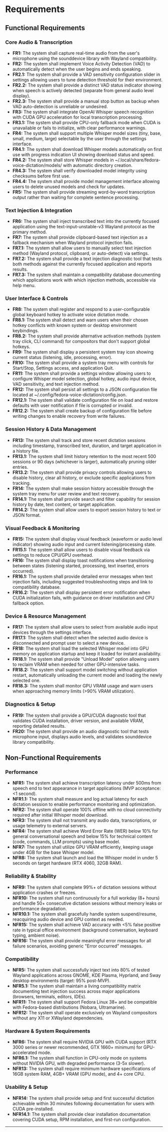 # Requirements

## Functional Requirements

### Core Audio & Transcription

- **FR1:** The system shall capture real-time audio from the user's microphone using the sounddevice library with Wayland compatibility.
- **FR2:** The system shall implement Voice Activity Detection (VAD) to automatically detect when the user begins and ends speaking.
- **FR2.1:** The system shall provide a VAD sensitivity configuration slider in settings allowing users to tune detection threshold for their environment.
- **FR2.2:** The system shall provide a distinct VAD status indicator showing when speech is actively detected (separate from general audio level display).
- **FR2.3:** The system shall provide a manual stop button as backup when VAD auto-detection is unreliable or undesired.
- **FR3:** The system shall integrate OpenAI Whisper speech recognition with CUDA GPU acceleration for local transcription processing.
- **FR3.1:** The system shall provide CPU-only fallback mode when CUDA is unavailable or fails to initialize, with clear performance warnings.
- **FR4:** The system shall support multiple Whisper model sizes (tiny, base, small, medium, large) selectable by the user through the settings interface.
- **FR4.1:** The system shall download Whisper models automatically on first use with progress indication UI showing download status and speed.
- **FR4.2:** The system shall store Whisper models in ~/.local/share/fedora-voice-dictation/models/ with automatic directory creation.
- **FR4.3:** The system shall verify downloaded model integrity using checksums before first use.
- **FR4.4:** The system shall provide model management interface allowing users to delete unused models and check for updates.
- **FR5:** The system shall provide streaming word-by-word transcription output rather than waiting for complete sentence processing.

### Text Injection & Integration

- **FR6:** The system shall inject transcribed text into the currently focused application using the text-input-unstable-v3 Wayland protocol as the primary method.
- **FR7:** The system shall provide clipboard-based text injection as a fallback mechanism when Wayland protocol injection fails.
- **FR7.1:** The system shall allow users to manually select text injection method (Wayland protocol, clipboard, or auto-detect) via settings.
- **FR7.2:** The system shall provide a text injection diagnostic tool that tests both methods against the currently focused application and reports results.
- **FR7.3:** The system shall maintain a compatibility database documenting which applications work with which injection methods, accessible via help menu.

### User Interface & Controls

- **FR8:** The system shall register and respond to a user-configurable global keyboard hotkey to activate voice dictation mode.
- **FR8.1:** The system shall detect and warn users when their chosen hotkey conflicts with known system or desktop environment keybindings.
- **FR8.2:** The system shall provide alternative activation methods (system tray click, CLI command) for compositors that don't support global hotkeys.
- **FR9:** The system shall display a persistent system tray icon showing current status (listening, idle, processing, error).
- **FR10:** The system shall provide a system tray menu with controls for Start/Stop, Settings access, and application Quit.
- **FR11:** The system shall provide a settings window allowing users to configure Whisper model selection, global hotkey, audio input device, VAD sensitivity, and text injection method.
- **FR12:** The system shall persist all settings to a JSON configuration file located at ~/.config/fedora-voice-dictation/config.json.
- **FR12.1:** The system shall validate configuration file on load and restore defaults with user notification if file is corrupted or invalid.
- **FR12.2:** The system shall create backup of configuration file before writing changes to enable recovery from write failures.

### Session History & Data Management

- **FR13:** The system shall track and store recent dictation sessions including timestamp, transcribed text, duration, and target application in a history file.
- **FR13.1:** The system shall limit history retention to the most recent 500 sessions or 90 days (whichever is larger), automatically pruning older entries.
- **FR13.2:** The system shall provide privacy controls allowing users to disable history, clear all history, or exclude specific applications from tracking.
- **FR14:** The system shall make session history accessible through the system tray menu for user review and text recovery.
- **FR14.1:** The system shall provide search and filter capability for session history by date, text content, or target application.
- **FR14.2:** The system shall allow users to export session history to text or JSON format.

### Visual Feedback & Monitoring

- **FR15:** The system shall display visual feedback (waveform or audio level indicator) showing audio input and current listening/processing state.
- **FR15.1:** The system shall allow users to disable visual feedback via settings to reduce CPU/GPU overhead.
- **FR16:** The system shall display toast notifications when transitioning between states (listening started, processing, text inserted, errors occurred).
- **FR16.1:** The system shall provide detailed error messages when text injection fails, including suggested troubleshooting steps and link to compatibility database.
- **FR16.2:** The system shall display persistent error notification when CUDA initialization fails, with guidance on driver installation and CPU fallback option.

### Device & Resource Management

- **FR17:** The system shall allow users to select from available audio input devices through the settings interface.
- **FR17.1:** The system shall detect when the selected audio device is disconnected and prompt user to select a new device.
- **FR18:** The system shall load the selected Whisper model into GPU memory on application startup and keep it loaded for instant availability.
- **FR18.1:** The system shall provide "Unload Model" option allowing users to reclaim VRAM when needed for other GPU-intensive tasks.
- **FR18.2:** The system shall support model switching without application restart, automatically unloading the current model and loading the newly selected one.
- **FR18.3:** The system shall monitor GPU VRAM usage and warn users when approaching memory limits (>90% VRAM utilization).

### Diagnostics & Setup

- **FR19:** The system shall provide a GPU/CUDA diagnostic tool that validates CUDA installation, driver version, and available VRAM, reporting detailed results.
- **FR20:** The system shall provide an audio diagnostic tool that tests microphone input, displays audio levels, and validates sounddevice library compatibility.

## Non-Functional Requirements

### Performance

- **NFR1:** The system shall achieve transcription latency under 500ms from speech end to text appearance in target applications (MVP acceptance: <1 second).
- **NFR1.1:** The system shall measure and log actual latency for each dictation session to enable performance monitoring and optimization.
- **NFR2:** The system shall operate 100% offline with no cloud connectivity required after initial Whisper model download.
- **NFR3:** The system shall not transmit any audio data, transcriptions, or usage telemetry to external servers.
- **NFR4:** The system shall achieve Word Error Rate (WER) below 10% for general conversational speech and below 15% for technical content (code, commands, LLM prompts) using base model.
- **NFR7:** The system shall utilize GPU VRAM efficiently, keeping usage under 4GB for the base Whisper model.
- **NFR8:** The system shall launch and load the Whisper model in under 5 seconds on target hardware (RTX 4060, 32GB RAM).

### Reliability & Stability

- **NFR9:** The system shall complete 99%+ of dictation sessions without application crashes or freezes.
- **NFR10:** The system shall run continuously for a full workday (8+ hours) and handle 50+ consecutive dictation sessions without memory leaks or performance degradation.
- **NFR10.1:** The system shall gracefully handle system suspend/resume, reacquiring audio device and GPU context as needed.
- **NFR15:** The system shall achieve VAD accuracy with <5% false positive rate in typical office environment (background conversation, keyboard typing, ambient noise).
- **NFR16:** The system shall provide meaningful error messages for all failure scenarios, avoiding generic "Error occurred" messages.

### Compatibility

- **NFR5:** The system shall successfully inject text into 80% of tested Wayland applications across GNOME, KDE Plasma, Hyprland, and Sway desktop environments (target: 95% post-MVP).
- **NFR5.1:** The system shall maintain a living compatibility matrix documenting text injection success across major applications (browsers, terminals, editors, IDEs).
- **NFR11:** The system shall support Fedora Linux 38+ and be compatible with Fedora-based distributions (Nobara, Ultramarine).
- **NFR12:** The system shall operate exclusively on Wayland compositors without any X11 or XWayland dependencies.

### Hardware & System Requirements

- **NFR6:** The system shall require NVIDIA GPU with CUDA support (RTX 3000 series or newer recommended, GTX 1660+ minimum) for GPU-accelerated mode.
- **NFR6.1:** The system shall function in CPU-only mode on systems without NVIDIA GPU, with degraded performance (3-5x slower).
- **NFR13:** The system shall require minimum hardware specifications of 16GB system RAM, 4GB+ VRAM (GPU mode), and 4+ core CPU.

### Usability & Setup

- **NFR14:** The system shall provide setup and first successful dictation achievable within 30 minutes following documentation for users with CUDA pre-installed.
- **NFR14.1:** The system shall provide clear installation documentation covering CUDA setup, RPM installation, and first-run configuration.

---
